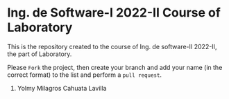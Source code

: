 # Ing. de Software-I 2022-II Course of Laboratory
This is the repository created to the course of Ing. de software-II 2022-II, the part of Laboratory.


Please `Fork` the project, then create your branch and add your name (in the correct format) to the list and perform a `pull request`.

<ol>
  <li>Yolmy Milagros Cahuata Lavilla </li>
</ol>
